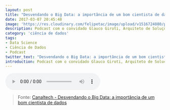 ```yaml
---
layout: post
title: "Desvendando o Big Data: a importância de um bom cientista de dados"
date: 2017-03-07 20:45:48
image: 'https://res.cloudinary.com/felipetac/image/upload/v1516724880/podcast_qyv37h.png'
description: Podcast com o convidado Glauco Giroti, Arquiteto de Soluções Analíticas da IBM falando um pouco sobre a importância de um bom ciêntista de dados
category: 'ciência de dados'
tags:
- Data Science
- Ciência de Dados
- Podcast 
twitter_text: "Desvendando o Big Data: a importância de um bom cientista de dados"
introduction: Podcast com o convidado Glauco Giroti, Arquiteto de Soluções Analíticas da IBM falando um pouco sobre a importância de um bom ciêntista de dados
---
```


<div class="audio">
    <audio controls>
    <source src="https://res.cloudinary.com/felipetac/video/upload/v1516739451/desvendando-o-big-data-a-importancia-de-um-bom-cientista-de-dados-1976_pffzig.mp3" type="audio/mpeg">
    Seu browser não suporta elementos de áudio.
    </audio>
<div>

>Fonte: [Canaltech - Desvendando o Big Data: a importância de um bom cientista de dados](https://canaltech.com.br/podcast/desvendando-o-big-data/desvendando-o-big-data-a-importancia-de-um-bom-cientista-de-dados-1976/)
